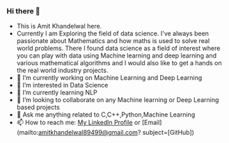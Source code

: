 ### Hi there 👋
- This is Amit Khandelwal here.
- Currently I am Exploring the field of data science. I've always been passionate about Mathematics and how maths is used to solve real world problems. There I found data science as a field of interest where you can play with data using Machine learning and deep learning and various mathematical algorithms and I would also like to get a hands on the real world industry projects.
- 🔭 I’m currently working on Machine Learning and Deep Learning
- 👀 I’m interested in Data Science
- 🌱 I’m currently learning NLP
- 💞 I’m looking to collaborate on any Machine learning or Deep Learning based projects
- 💬 Ask me anything related to C,C++,Python,Machine Learning
- 📫 How to reach me: [My Linkedln Profile](https://www.linkedin.com/in/amit-khandelwal-72216b190) or [Email](mailto:amitkhandelwal89499@gmail.com? subject=[GitHub])

<!--
**Amit89499/Amit89499** is a ✨ _special_ ✨ repository because its `README.md` (this file) appears on your GitHub profile.

